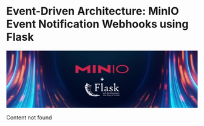 # Event-Driven Architecture: MinIO Event Notification Webhooks using Flask

![Header Image](articles/images/Event-Driven_Architecture__MinIO_Event_Notification_Webhooks_using_Flask.jpg)

Content not found
